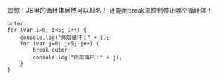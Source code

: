 ﻿震惊！JS里的循环体居然可以起名！
还能用break来控制停止哪个循环体！
```
outer:
for (var i=0; i<5; i++) {
	console.log("外层循环：" + i);
	for (var j=0; j<5; j++) {
		break outer;
		console.log("内层循环：" + j);
	}
}
```
